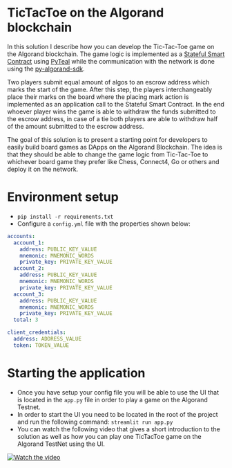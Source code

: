 # TicTacToe on the Algorand blockchain
In this solution I describe how you can develop the Tic-Tac-Toe game on the Algorand blockchain. The game logic is implemented as a [Stateful Smart Contract](https://developer.algorand.org/docs/features/asc1/stateful/) using [PyTeal](https://pyteal.readthedocs.io/en/latest/overview.html) while the communication with the network is done using the [py-algorand-sdk](https://github.com/algorand/py-algorand-sdk). 

Two players submit equal amount of algos to an escrow address which marks the start of the game. After this step, the players interchangeably place their marks on the board where the placing mark action is implemented as an application call to the Stateful Smart Contract. In the end whoever player wins the game is able to withdraw the funds submitted to the escrow address, in case of a tie both players are able to withdraw half of the amount submitted to the escrow address.

The goal of this solution is to present a starting point for developers to easily build board games as DApps on the Algorand Blockchain. The idea is that they should be able to change the game logic from Tic-Tac-Toe to whichever board game they prefer like Chess, Connect4, Go or others and deploy it on the network. 

# Environment setup

- `pip install -r requirements.txt`
- Configure a `config.yml` file with the properties shown below:

```yaml
accounts:
  account_1:
    address: PUBLIC_KEY_VALUE
    mnemonic: MNEMONIC_WORDS
    private_key: PRIVATE_KEY_VALUE
  account_2:
    address: PUBLIC_KEY_VALUE
    mnemonic: MNEMONIC_WORDS
    private_key: PRIVATE_KEY_VALUE
  account_3:
    address: PUBLIC_KEY_VALUE
    mnemonic: MNEMONIC_WORDS
    private_key: PRIVATE_KEY_VALUE
  total: 3

client_credentials:
  address: ADDRESS_VALUE
  token: TOKEN_VALUE

```

# Starting the application

- Once you have setup your config file you will be able to use the UI that is located in the `app.py` file in order to play a game on the Algorand Testnet.
- In order to start the UI you need to be located in the root of the project and run the following command: `streamlit run app.py`
- You can watch the following video that gives a short introduction to the solution as well as how you can play one TicTacToe game on the Algorand TestNet using the UI.

[![Watch the video](https://github.com/Vilijan/TicTacToe_Algorand/blob/main/images/video_bg.png?raw=true)](https://www.youtube.com/watch?v=5FSWJR7fDZY&t=9s&ab_channel=VilijanMonev)
